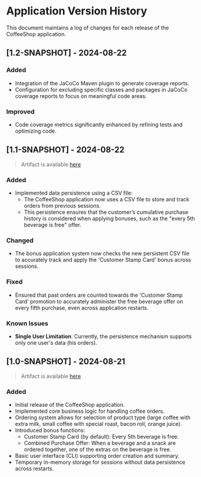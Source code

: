 # Application Version History

This document maintains a log of changes for each release of the CoffeeShop application.

## [1.2-SNAPSHOT] - 2024-08-22

### Added
- Integration of the JaCoCo Maven plugin to generate coverage reports.
- Configuration for excluding specific classes and packages in JaCoCo coverage reports to focus on meaningful code areas.

### Improved
- Code coverage metrics significantly enhanced by refining tests and optimizing code.

## [1.1-SNAPSHOT] - 2024-08-22

> Artifact is available [here](https://github.com/smirnou/swiss-re-coffee-shop/actions/runs/10505310675)

### Added
- Implemented data persistence using a CSV file:
    - The CoffeeShop application now uses a CSV file to store and track orders from previous sessions.
    - This persistence ensures that the customer’s cumulative purchase history is considered when applying bonuses, such as the "every 5th beverage is free" offer.

### Changed
- The bonus application system now checks the new persistent CSV file to accurately track and apply the 'Customer Stamp Card' bonus across sessions.

### Fixed
- Ensured that past orders are counted towards the 'Customer Stamp Card' promotion to accurately administer the free beverage offer on every fifth purchase, even across application restarts.

### Known Issues
- **Single User Limitation**: Currently, the persistence mechanism supports only one user's data (his orders).

## [1.0-SNAPSHOT] - 2024-08-21

> Artifact is available [here](https://github.com/smirnou/swiss-re-coffee-shop/actions/runs/10493864487)

### Added
- Initial release of the CoffeeShop application.
- Implemented core business logic for handling coffee orders.
- Ordering system allows for selection of product type (large coffee with extra milk, small coffee with special roast, bacon roll, orange juice).
- Introduced bonus functions:
    - Customer Stamp Card (by default): Every 5th beverage is free.
    - Combined Purchase Offer: When a beverage and a snack are ordered together, one of the extras on the beverage is free.
- Basic user interface (CLI) supporting order creation and summary.
- Temporary in-memory storage for sessions without data persistence across restarts.

